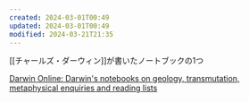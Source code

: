 ```yaml
---
created: 2024-03-01T00:49
updated: 2024-03-01T00:49
modified: 2024-03-21T21:35
---
```

[[チャールズ・ダーウィン]]が書いたノートブックの1つ

[Darwin Online: Darwin's notebooks on geology, transmutation, metaphysical enquiries and reading lists](https://darwin-online.org.uk/EditorialIntroductions/vanWyhe_notebooks.html)